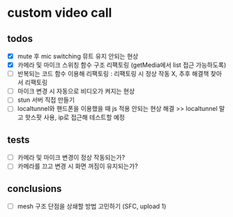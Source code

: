 # custom video call

## todos

- [x] mute 후 mic switching 뮤트 유지 안되는 현상
- [x] 카메라 및 마이크 스위칭 함수 구조 리팩토링 (getMedia에서 list 접근 가능하도록)
- [ ] 반복되는 코드 함수 이용해 리팩토링 : 리팩토링 시 정상 작동 X, 추후 해결책 찾아서 리팩토링
- [ ] 마이크 변경 시 자동으로 비디오가 켜지는 현상
- [ ] stun 서버 직접 만들기
- [ ] localtunnel와 핸드폰을 이용했을 때 js 적용 안되는 현상 해결 >> localtunnel 말고 핫스팟 사용, ip로 접근해 테스트할 예정

## tests

- [ ] 카메라 및 마이크 변경이 정상 작동되는가?
- [ ] 카메라를 끄고 변경 시 화면 꺼짐이 유지되는가?

## conclusions

- [ ] mesh 구조 단점을 상쇄할 방법 고민하기 (SFC, upload 1)
